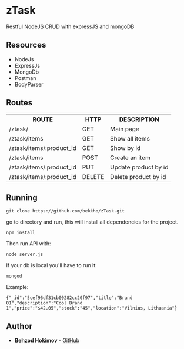 <h1>zTask</h1>
<p>Restful NodeJS CRUD with expressJS and mongoDB</p>

<h2>Resources</h2>

- NodeJs
- ExpressJs
- MongoDb
- Postman
- BodyParser

<h2>Routes</h2>

<table style="width:100%">
  <tr>
    <th>ROUTE</th>
    <th>HTTP</th> 
    <th>DESCRIPTION</th>
  </tr>
  <tr>
    <td>/ztask/</td>
    <td>GET</td> 
    <td>Main page</td>
  </tr>
  <tr>
    <td>/ztask/items</td>
    <td>GET</td> 
    <td>Show all items</td>
  </tr>
  <tr>
    <td>/ztask/items/:product_id</td>
    <td>GET</td> 
    <td>Show by id</td>
  </tr>
  <tr>
    <td>/ztask/items</td>
    <td>POST</td> 
    <td>Create an item</td>
  </tr>
  <tr>
    <td>/ztask/items/:product_id</td>
    <td>PUT</td> 
    <td>Update product by id</td>
  </tr>
  <tr>
    <td>/ztask/items/:product_id</td>
    <td>DELETE</td> 
    <td>Delete product by id</td>
  </tr>
</table>

<h2>Running</h2>

```
git clone https://github.com/bekkho/zTask.git
```
 go to directory and run, this will install all dependencies for the project.
```
npm install
```
Then run API with:
```
node server.js
```

If your db is local you'll have to run it:
```
mongod
```
Example:

```
{"_id":"5cef96df31cb00282cc20f97","title":"Brand 01","description":"Cool Brand 1","price":"$42.05","stock":"45","location":"Vilnius, Lithuania"}
```


<h2>Author</h2>

* **Behzod Hokimov** - [GitHub](https://github.com/bekkho)
